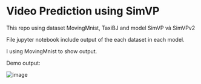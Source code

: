 # Video Prediction using SimVP

This repo using dataset MovingMnist, TaxiBJ and model SimVP và SimVPv2

File jupyter notebook include output of the each dataset in each model.

I using MovingMnist to show output.

Demo output:

![image](https://user-images.githubusercontent.com/74065603/210037035-e3eea9c3-14bb-43d6-a29f-373f02cc283d.png)

